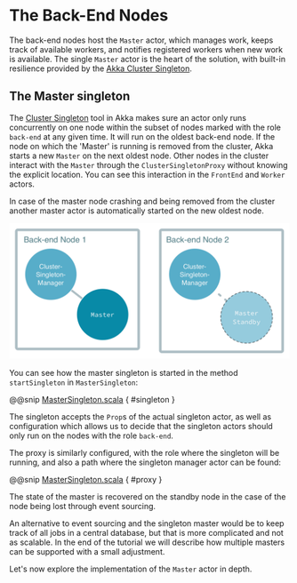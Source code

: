 # The Back-End Nodes

The back-end nodes host the `Master` actor, which manages work, keeps track of available workers, and notifies registered workers when new work is available. The single `Master` actor is the heart of the solution, with built-in resilience provided by the [Akka Cluster Singleton](http://doc.akka.io/docs/akka/current/scala/guide/modules.html#cluster-singleton).

## The Master singleton

The [Cluster Singleton](http://doc.akka.io/docs/akka/current/scala/guide/modules.html#cluster-singleton) tool in Akka makes sure an actor only runs concurrently on one node within the subset of nodes marked with the role `back-end` at any given time. It will run on the oldest back-end node. If the node on which the 'Master' is running is removed from the cluster, Akka starts a new `Master` on the next oldest node. Other nodes in the cluster interact with the `Master` through the `ClusterSingletonProxy` without knowing the explicit location. You can see this interaction in the `FrontEnd` and `Worker` actors.

In case of the master node crashing and being removed from the cluster another master actor is automatically started on the new oldest node.

![Managed Singleton](images/singleton-manager.png)

You can see how the master singleton is started in the method `startSingleton`
in `MasterSingleton`:

@@snip [MasterSingleton.scala]($g8src$/scala/worker/MasterSingleton.scala) { #singleton }

The singleton accepts the `Prop`s of the actual singleton actor, as well as configuration which allows us to decide that the singleton actors should only run on the nodes with the role `back-end`.

The proxy is similarly configured, with the role where the singleton will be running, and also a path where the singleton manager actor can be found:

@@snip [MasterSingleton.scala]($g8src$/scala/worker/MasterSingleton.scala) { #proxy }


The state of the master is recovered on the standby node in the case of the node being lost through event sourcing.

An alternative to event sourcing and the singleton master would be to keep track of all jobs in a central database, but that is more complicated and not as scalable. In the end of the tutorial we will describe how multiple masters can be supported with a small adjustment.

Let's now explore the implementation of the `Master` actor in depth.
